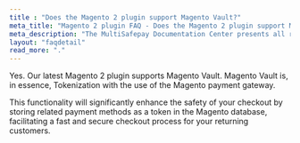 ```yaml
---
title : "Does the Magento 2 plugin support Magento Vault?"
meta_title: "Magento 2 plugin FAQ - Does the Magento 2 plugin support Magento Vault? - MultiSafepay Docs"
meta_description: "The MultiSafepay Documentation Center presents all relevant information about our Plugins and API. You can also find support pages for payment methods, tools and general questions as well as the contact details of our Support and Integration Teams."
layout: "faqdetail"
read_more: "."
---
```


Yes. Our latest Magento 2 plugin supports Magento Vault. Magento Vault is, in essence, Tokenization with the use of the Magento payment gateway.

This functionality will significantly enhance the safety of your checkout by storing related payment methods as a token in the Magento database, facilitating a fast and secure checkout process for your returning customers.